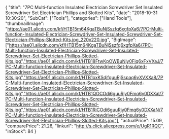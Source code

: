 {
	"title": "7PC Multi-function Insulated Electrician Screwdriver Set Insulated Screwdriver Set Electrician Phillips and Slotted Kits",
	"date": "2018-10-31 10:30:20",
	"SubCat": ["Tools"],
	"categories": ["Hand Tools"],
	"thumbnailImage": "https://ae01.alicdn.com/kf/HTB15m64KgaTBuNjSszfq6xgfpXa6/7PC-Multi-function-Insulated-Electrician-Screwdriver-Set-Insulated-Screwdriver-Set-Electrician-Phillips-Slotted-Kits.jpg_220x220.jpg",
	"BigImage": ["https://ae01.alicdn.com/kf/HTB15m64KgaTBuNjSszfq6xgfpXa6/7PC-Multi-function-Insulated-Electrician-Screwdriver-Set-Insulated-Screwdriver-Set-Electrician-Phillips-Slotted-Kits.jpg","https://ae01.alicdn.com/kf/HTB18FtwKpOWBuNjy0Fiq6xFxVXaJ/7PC-Multi-function-Insulated-Electrician-Screwdriver-Set-Insulated-Screwdriver-Set-Electrician-Phillips-Slotted-Kits.jpg","https://ae01.alicdn.com/kf/HTB1oxKSdjfguuRjSspaq6yXVXXa8/7PC-Multi-function-Insulated-Electrician-Screwdriver-Set-Insulated-Screwdriver-Set-Electrician-Phillips-Slotted-Kits.jpg","https://ae01.alicdn.com/kf/HTB1QOCOdi6guuRjy0Fmq6y0DXXal/7PC-Multi-function-Insulated-Electrician-Screwdriver-Set-Insulated-Screwdriver-Set-Electrician-Phillips-Slotted-Kits.jpg","https://ae01.alicdn.com/kf/HTB1RiCOdi6guuRjy0Fmq6y0DXXaN/7PC-Multi-function-Insulated-Electrician-Screwdriver-Set-Insulated-Screwdriver-Set-Electrician-Phillips-Slotted-Kits.jpg"],
	"actualPrice": 15.09,
	"comparePrice": 21.26,
	"linkurl": "http://s.click.aliexpress.com/e/UgR1RQC",
	"inStock": 84
}
